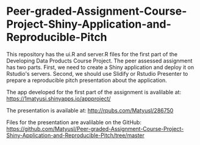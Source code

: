 # Peer-graded-Assignment-Course-Project-Shiny-Application-and-Reproducible-Pitch
This repository has the ui.R and server.R files for the first part of the Developing Data Products Course Project. The peer assessed assignment has two parts. First, we need to create a Shiny application and deploy it on Rstudio's servers. Second, we should use Slidify or Rstudio Presenter to prepare a reproducible pitch presentation about the application.

The app developed for the first part of the assignment is avalilable at: https://1matyusi.shinyapps.io/appproject/

The presentation is available at: http://rpubs.com/MatyusI/286750

Files for the presentation are avalilable on the GitHub: https://github.com/MatyusI/Peer-graded-Assignment-Course-Project-Shiny-Application-and-Reproducible-Pitch/tree/master
